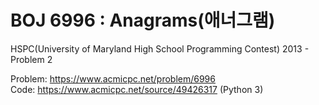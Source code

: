 # BOJ 6996 : Anagrams(애너그램)  
HSPC(University of Maryland High School Programming Contest) 2013 - Problem 2  
  
Problem: https://www.acmicpc.net/problem/6996  
Code: https://www.acmicpc.net/source/49426317 (Python 3)
